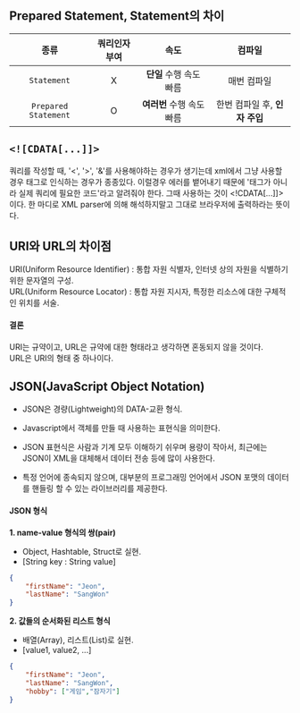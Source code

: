 ## Prepared Statement, Statement의 차이

| <center>종류</center> | <center>쿼리인자부여</center> | <center>속도</center> | <center>컴파일</center>
| :---: | :---: | :---: | :---: |
| `Statement` | X | **단일** 수행 속도 빠름 | 매번 컴파일 |
| `Prepared Statement` | O | **여러번** 수행 속도 빠름 | 한번 컴파일 후, **인자 주입** |


## `<![CDATA[...]]>`
쿼리를 작성할 때, '<', '>', '&'를 사용해야하는 경우가 생기는데 xml에서 그냥 사용할 경우 태그로 인식하는 경우가 종종있다. 이럴경우 에러를 뱉어내기 때문에 '태그가 아니라 실제 쿼리에 필요한 코드'라고 알려줘야 한다. 그때 사용하는 것이 <!CDATA[...]]> 이다.
한 마디로 XML parser에 의해 해석하지말고 그대로 브라우저에 출력하라는 뜻이다.


## URI와 URL의 차이점
URI(Uniform Resource Identifier) : 통합 자원 식별자, 인터넷 상의 자원을 식별하기 위한 문자열의 구성.  
URL(Uniform Resource Locator) : 통합 자원 지시자, 특정한 리소스에 대한 구체적인 위치를 서술.
#### 결론
URI는 규약이고, URL은 규약에 대한 형태라고 생각하면 혼동되지 않을 것이다.  
URL은 URI의 형태 중 하나이다.

## JSON(JavaScript Object Notation)
* JSON은 경량(Lightweight)의 DATA-교환 형식.

* Javascript에서 객체를 만들 때 사용하는 표현식을 의미한다.

* JSON 표현식은 사람과 기계 모두 이해하기 쉬우며 용량이 작아서, 최근에는 JSON이 XML을 대체해서 데이터 전송 등에 많이 사용한다.

* 특정 언어에 종속되지 않으며, 대부분의 프로그래밍 언어에서 JSON 포맷의 데이터를 핸들링 할 수 있는 라이브러리를 제공한다.

#### JSON 형식
**1. name-value 형식의 쌍(pair)**  
* Object, Hashtable, Struct로 실현.
* [String key : String value]
```json
{
    "firstName": "Jeon",
    "lastName": "SangWon"
}
```

**2. 값들의 순서화된 리스트 형식**
* 배열(Array), 리스트(List)로 실현.
* [value1, value2, ...]
```json
{
    "firstName": "Jeon",
    "lastName": "SangWon",
    "hobby": ["게임","잠자기"]
}
```
